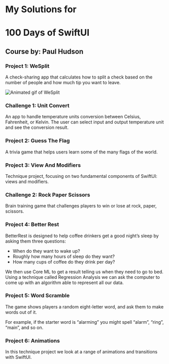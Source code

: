 # My Solutions for
# 100 Days of SwiftUI
## Course by: Paul Hudson

### Project 1: WeSplit
A check-sharing app that calculates how to split a check based on the number of people and how much tip you want to leave.

![Animated gif of WeSplit](assets/project1_wesplit.gif)

### Challenge 1: Unit Convert
An app to handle temperature units conversion between Celsius, Fahrenheit, or Kelvin. The user can select input and output temperature unit and see the conversion result.

### Project 2: Guess The Flag
A trivia game that helps users learn some of the many flags of the world.

### Project 3: View And Modifiers
Technique project, focusing on two fundamental components of SwiftUI: views and modifiers.

### Challenge 2: Rock Paper Scissors
Brain training game that challenges players to win or lose at rock, paper, scissors.

### Project 4: Better Rest
BetterRest is designed to help coffee drinkers get a good night’s sleep by asking them three questions:

- When do they want to wake up?
- Roughly how many hours of sleep do they want?
- How many cups of coffee do they drink per day?

We then use Core ML to get a result telling us when they need to go to bed. Using a technique called Regression Analysis we can ask the computer to come up with an algorithm able to represent all our data.

### Project 5: Word Scramble
The game shows players a random eight-letter word, and ask them to make words out of it.

For example, if the starter word is “alarming” you might spell “alarm”, “ring”, “main”, and so on.

### Project 6: Animations
In this technique project we look at a range of animations and transitions with SwiftUI.



